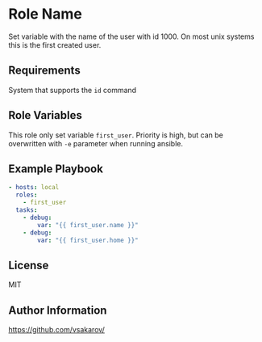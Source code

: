 Role Name
=========

Set variable with the name of the user with id 1000. On most unix systems this is the first created user.

Requirements
------------

System that supports the `id` command

Role Variables
--------------

This role only set variable `first_user`. Priority is high, but can be overwritten with `-e` parameter when running ansible.

Example Playbook
----------------

```yaml
- hosts: local
  roles:
    - first_user
  tasks:
    - debug:
        var: "{{ first_user.name }}"
    - debug:
        var: "{{ first_user.home }}"
```

License
-------

MIT

Author Information
------------------

https://github.com/vsakarov/
